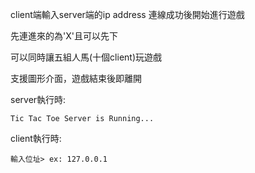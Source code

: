 client端輸入server端的ip address 連線成功後開始進行遊戲

先連進來的為'X'且可以先下

可以同時讓五組人馬(十個client)玩遊戲

支援圖形介面，遊戲結束後即離開

server執行時:

    Tic Tac Toe Server is Running...

client執行時:

    輸入位址> ex: 127.0.0.1
